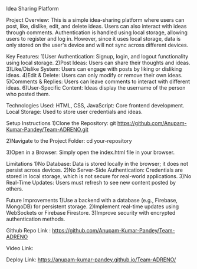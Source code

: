 Idea Sharing Platform

Project Overview:
This is a simple idea-sharing platform where users can post, like, dislike, edit, and delete ideas. Users can also interact with ideas through comments. Authentication is handled using local storage, allowing users to register and log in. However, since it uses local storage, data is only stored on the user's device and will not sync across different devices.

Key Features:
1)User Authentication: Signup, login, and logout functionality using local storage.
2)Post Ideas: Users can share their thoughts and ideas.
3)Like/Dislike System: Users can engage with posts by liking or disliking ideas.
4)Edit & Delete: Users can only modify or remove their own ideas.
5)Comments & Replies: Users can leave comments to interact with different ideas.
6)User-Specific Content: Ideas display the username of the person who posted them.

Technologies Used:
HTML, CSS, JavaScript: Core frontend development.
Local Storage: Used to store user credentials and ideas.

Setup Instructions
1)Clone the Repository:
  git https://github.com/Anupam-Kumar-Pandey/Team-ADRENO.git

2)Navigate to the Project Folder:
  cd your-repository

3)Open in a Browser:
  Simply open the index.html file in your browser.

Limitations
1)No Database: Data is stored locally in the browser; it does not persist across devices.
2)No Server-Side Authentication: Credentials are stored in local storage, which is not secure for real-world applications.
3)No Real-Time Updates: Users must refresh to see new content posted by others.

Future Improvements
1)Use a backend with a database (e.g., Firebase, MongoDB) for persistent storage.
2)Implement real-time updates using WebSockets or Firebase Firestore.
3)Improve security with encrypted authentication methods.

Github Repo Link : https://github.com/Anupam-Kumar-Pandey/Team-ADRENO

Video Link: 

Deploy Link: https://anupam-kumar-pandey.github.io/Team-ADRENO/